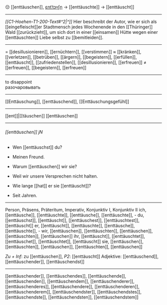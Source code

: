 😔 [[enttäuschen]], [ɛntˈtɔʏ̯ʃn̩](https://youglish.com/pronounce/enttäuschen/german) → [[enttäuschte]] → [[enttäuscht]]

---
*[[C1-Hoehen-T1-200-Text#^2|^]]* Hier beschreibt der Autor, wie er sich als [[eingefleischt]]er Stadtmensch jedes Wochenende in den [[Thüringer]] Wald [[zurückzieht]], um sich dort in einer [[einsamen]] Hütte wegen einer [[ent­täuschten]] Liebe selbst zu [[bemitleiden]].

---
= [[desillusionieren]], [[ernüchtern]], [[verstimmen]]
≈ [[kränken]], [[verletzen]], [[betrüben]], [[ärgern]], [[begeistern]], [[erfüllen]], [[enttäuscht]], [[zufriedenstellen]], [[desillusionieren]], [[erfreuen]]
≠ [[erfreuen]], [[begeistern]], [[erfreuen]]

---
to disappoint  
разочаровывать

---
[[Enttäuschung]], [[enttäuschend]], [[Enttäuschungsgefühl]]

---
[[ent]]|[[täuschen]]
[[enttäuschen]]


---
###### [[enttäuschen]] jN
- Wen [[enttäuschst]] du?
- Meinen Freund.

- Warum [[enttäuschen]] wir sie?
- Weil wir unsere Versprechen nicht halten.

- Wie lange [[hat]] er sie [[enttäuscht]]?
- Seit Jahren.

---
Person, Präsens, Präteritum, Imperativ, Konjunktiv I, Konjunktiv II
ich, [[enttäusche]], [[enttäuschte]], [[enttäusche]], [[enttäuschte]], -
du, [[enttäuschst]], [[enttäuscht]], [[enttäuschest]], [[enttäuschtest]], [[enttäuscht]]
er, [[enttäuscht]], [[enttäuschte]], [[enttäusche]], [[enttäuschte]], -
wir, [[enttäuschen]], [[enttäuschten]], [[enttäuschen]], [[enttäuschten]], [[enttäuschen]]
ihr, [[enttäuscht]], [[enttäuschtet]], [[enttäuschet]], [[enttäuschtet]], [[enttäuscht]]
sie, [[enttäuschen]], [[enttäuschten]], [[enttäuschen]], [[enttäuschten]], [[enttäuschen]]

*Zu + Inf*: zu [[enttäuschen]], *P2*: [[enttäuscht]]
Adjektive: [[enttäuschend]], [[enttäuschender]], [[enttäuschendst]]

---
[[enttäuschender]], [[enttäuschendes]], [[enttäuschende]], [[enttäuschenden]], [[enttäuschendem]], [[enttäuschenderer]], [[enttäuschenderes]], [[enttäuschendere]], [[enttäuschenderen]], [[enttäuschenderem]], [[enttäuschendster]], [[enttäuschendstes]], [[enttäuschendste]], [[enttäuschendsten]], [[enttäuschendstem]]